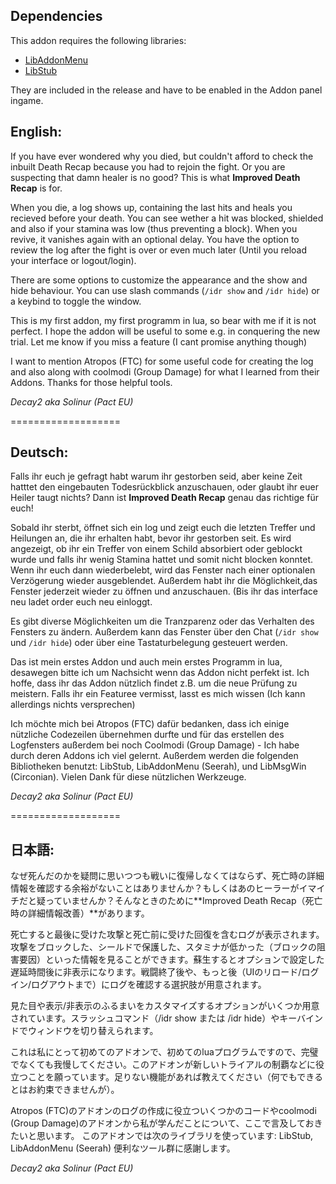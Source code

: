 ## Dependencies

This addon requires the following libraries:


* [LibAddonMenu](https://www.esoui.com/downloads/info7-LibAddonMenu.html)
* [LibStub](https://www.esoui.com/downloads/info44-LibStub.html)


They are included in the release and have to be enabled in the Addon panel ingame.

## English: 

If you have ever wondered why you died, but couldn't afford to check the  inbuilt Death Recap because you had to rejoin the fight. Or you are  suspecting that damn healer is no good? This is what **Improved Death Recap** is for.

When you die, a log shows up, containing the last hits and heals you  recieved before your death. You can see wether a hit was blocked,  shielded and also if your stamina was low (thus preventing a block).  When you revive, it vanishes again with an optional delay. You have the  option to review the log after the fight is over or even much later  (Until you reload your interface or logout/login).

There are some options to customize the appearance and the show and hide  behaviour. You can use slash commands (`/idr show` and `/idr hide`) or a  keybind to toggle the window. 

This is my first addon, my first programm in lua, so bear with me if it  is not perfect. I hope the addon will be useful to some e.g. in  conquering the new trial. Let me know if you miss a feature (I cant  promise anything though)

I want to mention Atropos (FTC) for some useful code for creating the log and also along with coolmodi (Group Damage) for what I learned from their Addons. Thanks for those helpful tools.

*Decay2 aka Solinur (Pact EU)*

===================

## Deutsch:

Falls ihr euch je gefragt habt warum ihr gestorben seid, aber keine Zeit  hatttet den eingebauten Todesrückblick anzuschauen, oder glaubt ihr  euer Heiler taugt nichts? Dann ist **Improved Death Recap** genau das richtige für euch!

Sobald ihr sterbt, öffnet sich ein log und zeigt euch die letzten  Treffer und Heilungen an, die ihr erhalten habt, bevor ihr gestorben  seit. Es wird angezeigt, ob ihr ein Treffer von einem Schild absorbiert  oder geblockt wurde und falls ihr wenig Stamina hattet und somit nicht  blocken konntet. Wenn ihr euch dann wiederbelebt, wird das Fenster nach  einer optionalen Verzögerung wieder ausgeblendet. Außerdem habt ihr die  Möglichkeit,das Fenster jederzeit wieder zu öffnen und anzuschauen. (Bis  ihr das interface neu ladet order euch neu einloggt.

Es gibt diverse Möglichkeiten um die Tranzparenz oder das Verhalten des  Fensters zu ändern. Außerdem kann das Fenster über den Chat (`/idr show`  und `/idr hide`) oder über eine Tastaturbelegung gesteuert werden.

Das ist mein erstes Addon und auch mein erstes Programm in lua,  desawegen bitte ich um Nachsicht wenn das Addon nicht perfekt ist. Ich  hoffe, dass ihr das Addon nützlich findet z.B. um die neue Prüfung zu  meistern. Falls ihr ein Featuree vermisst, lasst es mich wissen (Ich  kann allerdings nichts versprechen) 

Ich möchte mich bei Atropos (FTC) dafür bedanken, dass ich einige  nützliche Codezeilen übernehmen durfte und für das erstellen des  Logfensters außerdem bei noch Coolmodi (Group Damage) - Ich habe durch  deren Addons ich viel gelernt. Außerdem werden die folgenden  Bibliotheken benutzt: LibStub, LibAddonMenu (Seerah), und LibMsgWin  (Circonian). Vielen Dank für diese nützlichen Werkzeuge. 

*Decay2 aka Solinur (Pact EU)*

===================

## 日本語:

なぜ死んだのかを疑問に思いつつも戦いに復帰しなくてはならず、死亡時の詳細情報を確認する余裕がないことはありませんか？もしくはあのヒーラーがイマイチだと疑っていませんか？そんなときのために**Improved Death Recap（死亡時の詳細情報改善）**があります。

死亡すると最後に受けた攻撃と死亡前に受けた回復を含むログが表示されます。攻撃をブロックした、シールドで保護した、スタミナが低かった（ブロックの阻害要因）といった情報を見ることができます。蘇生するとオプションで設定した遅延時間後に非表示になります。戦闘終了後や、もっと後（UIのリロード/ログイン/ログアウトまで）にログを確認する選択肢が用意されます。

見た目や表示/非表示のふるまいをカスタマイズするオプションがいくつか用意されています。スラッシュコマンド（/idr show または /idr hide）やキーバインドでウィンドウを切り替えられます。

これは私にとって初めてのアドオンで、初めてのluaプログラムですので、完璧でなくても我慢してください。このアドオンが新しいトライアルの制覇などに役立つことを願っています。足りない機能があれば教えてください（何でもできるとはお約束できませんが）。

Atropos (FTC)のアドオンのログの作成に役立ついくつかのコードやcoolmodi (Group Damage)のアドオンから私が学んだことについて、ここで言及しておきたいと思います。
このアドオンでは次のライブラリを使っています: LibStub, LibAddonMenu (Seerah) 便利なツール群に感謝します。

*Decay2 aka Solinur (Pact EU)*